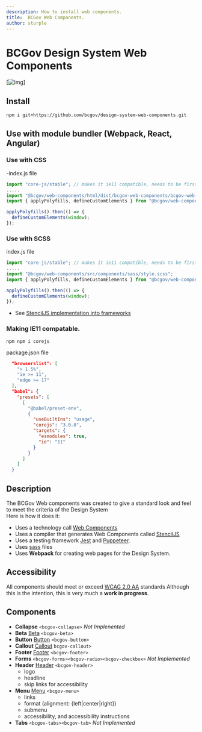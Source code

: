 ```yaml
---
description: How to install web components.
title:  BCGov Web Components.
author: sturple
---
```


# BCGov Design System Web Components

[![img](https://img.shields.io/badge/Lifecycle-Maturing-007EC6)]

## Install

```
npm i git+https://github.com/bcgov/design-system-web-components.git
```

## Use with module bundler (Webpack, React, Angular)

### Use with CSS
-index.js file
```javascript
import "core-js/stable"; // makes it ie11 compatible, needs to be first item.
.....
import "@bcgov/web-components/html/dist/bcgov-web-components/bcgov-web-components.css";
import { applyPolyfills, defineCustomElements } from "@bcgov/web-components/html/dist/loader";

applyPolyfills().then(() => {
  defineCustomElements(window);
});
```

### Use with SCSS

index.js file
```javascript
import "core-js/stable"; // makes it ie11 compatible, needs to be first item.
.....
import "@bcgov/web-components/src/components/sass/style.scss";
import { applyPolyfills, defineCustomElements } from "@bcgov/web-components/html/dist/loader";

applyPolyfills().then(() => {
  defineCustomElements(window);
});
```

* See [StencilJS implementation into frameworks](https://stenciljs.com/docs/overview)

### Making IE11 compatable.
```npm npm i corejs ```

package.json file
```json
  "browserslist": [
    "> 1.5%",
    "ie >= 11",
    "edge >= 17"
  ],
  "babel": {
    "presets": [
      [
        "@babel/preset-env",
        {
          "useBuiltIns": "usage",
          "corejs": "3.0.0",
          "targets": {
            "esmodules": true,
            "ie": "11"
          }
        }
      ]
    ]
  }
```


## Description

The BCGov Web components was created to give a standard look and feel to meet the criteria of the Design System  
Here is how it does it:
- Uses a technology call [Web Components](https://www.webcomponents.org/)
- Uses a compiler that generates Web Components called [StencilJS](https://stenciljs.com/)
- Uses a testing framework [Jest](https://jestjs.io/) and [Puppeteer](https://pptr.dev/).
- Uses [sass](https://sass-lang.com/) files
- Uses **Webpack** for creating web pages for the Design System.


## Accessibility

All components should meet or exceed [WCAG 2.0 AA](https://www.w3.org/TR/WCAG20/) standards Although this is the intention, this is very much a **work in progress**.

## Components

- **Collapse**  `<bcgov-collapse>` *Not Implenented*
- **Beta** [Beta](beta.html) `<bcgov-beta>`
- **Button** [Button](button.html) `<bcgov-button>`
- **Callout** [Callout](callout.html) `bcgov-callout>`
- **Footer** [Footer](footer.html) `<bcgov-footer>`
- **Forms**  `<bcgov-forms><bcgov-radio><bcgov-checkbox>` *Not Implemented*
- **Header** [Header](header.html) `<bcgov-header>`
    - logo
    - headline
    - skip links for accessibility
- **Menu** [Menu](menu.html) `<bcgov-menu>`
    - links
    - format (alignment: {left|center|right})
    - submenu
    - accessibility, and accessibility instructions
- **Tabs**  `<bcgov-tabs><bcgov-tab>` *Not Implemented*
